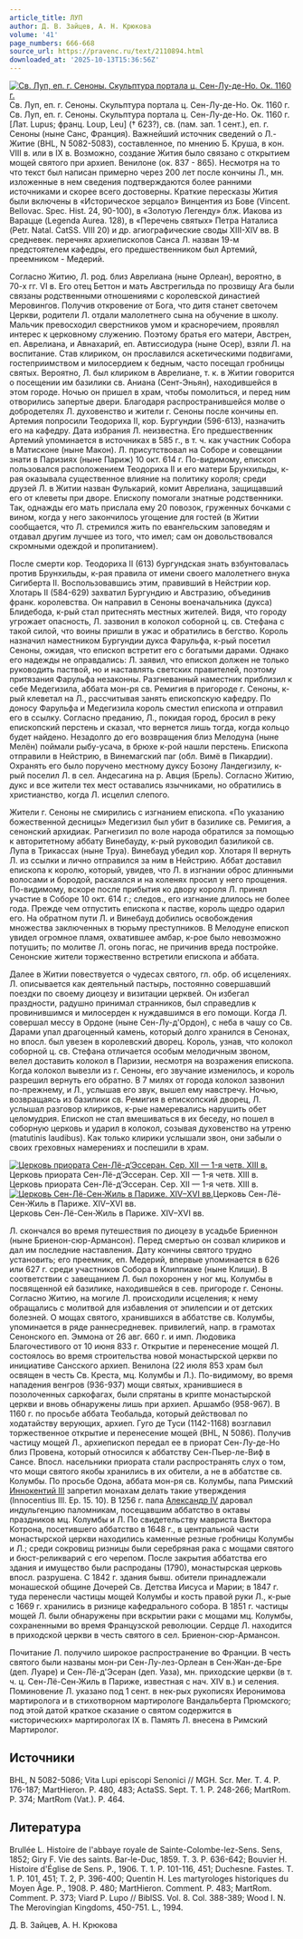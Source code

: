 ```yaml
---
article_title: ЛУП
author: Д. В. Зайцев, А. Н. Крюкова
volume: '41'
page_numbers: 666-668
source_url: https://pravenc.ru/text/2110894.html
downloaded_at: '2025-10-13T15:36:56Z'
---
```


[![Св. Луп, еп. г. Сеноны. Скульптура портала ц. Сен-Лу-де-Но. Ок. 1160 г.](https://pravenc.ru/data/2017/02/28/1236677808/i200.jpg "Кликните для увеличения картинки")](https://pravenc.ru/data/2017/02/28/1236677808/i400.jpg)Св. Луп, еп. г. Сеноны. Скульптура портала ц. Сен-Лу-де-Но. Ок. 1160 г.  
Св. Луп, еп. г. Сеноны. Скульптура портала ц. Сен-Лу-де-Но. Ок. 1160 г.[Лат. Lupus; франц. Loup, Leu] († 623?), св. (пам. зап. 1 сент.), еп. г. Сеноны (ныне Санс, Франция). Важнейший источник сведений о Л.- Житие (BHL, N 5082-5083), составленное, по мнению Б. Круша, в кон. VIII в. или в IX в. Возможно, создание Жития было связано с открытием мощей святого при архиеп. Венилоне (ок. 837 - 865). Несмотря на то что текст был написан примерно через 200 лет после кончины Л., мн. изложенные в нем сведения подтверждаются более ранними источниками и скорее всего достоверны. Краткие пересказы Жития были включены в «Историческое зерцало» Винцентия из Бове (Vincent. Bellovac. Spec. Hist. 24, 90-100), в «Золотую Легенду» блж. Иакова из Варацце (Legenda Aurea. 128), в «Перечень святых» Петра Наталиса (Petr. Natal. CatSS. VIII 20) и др. агиографические своды XIII-XIV вв. В средневек. перечнях архиепископов Санса Л. назван 19-м предстоятелем кафедры, его предшественником был Артемий, преемником - Медерий.

Согласно Житию, Л. род. близ Аврелиана (ныне Орлеан), вероятно, в 70-х гг. VI в. Его отец Беттон и мать Австрегильда по прозвищу Ага были связаны родственными отношениями с королевской династией Меровингов. Получив откровение от Бога, что дитя станет светочем Церкви, родители Л. отдали малолетнего сына на обучение в школу. Мальчик превосходил сверстников умом и красноречием, проявлял интерес к церковному служению. Поэтому братья его матери, Австрен, еп. Аврелиана, и Авнахарий, еп. Автиссиодура (ныне Осер), взяли Л. на воспитание. Став клириком, он прославился аскетическими подвигами, гостеприимством и милосердием к бедным, часто посещал гробницы святых. Вероятно, Л. был клириком в Аврелиане, т. к. в Житии говорится о посещении им базилики св. Аниана (Сент-Эньян), находившейся в этом городе. Ночью он пришел в храм, чтобы помолиться, и перед ним отворились запертые двери. Благодаря распространившейся молве о добродетелях Л. духовенство и жители г. Сеноны после кончины еп. Артемия попросили Теодориха II, кор. Бургундии (596-613), назначить его на кафедру. Дата избрания Л. неизвестна. Его предшественник Артемий упоминается в источниках в 585 г., в т. ч. как участник Собора в Матисконе (ныне Макон). Л. присутствовал на Соборе и совещании знати в Паризиях (ныне Париж) 10 окт. 614 г. По-видимому, епископ пользовался расположением Теодориха II и его матери Брунхильды, к-рая оказывала существенное влияние на политику короля; среди друзей Л. в Житии назван Фулькарий, комит Аврелиана, защищавший его от клеветы при дворе. Епископу помогали знатные родственники. Так, однажды его мать прислала ему 20 повозок, груженных бочками с вином, когда у него закончилось угощение для гостей (в Житии сообщается, что Л. стремился жить по евангельским заповедям и отдавал другим лучшее из того, что имел; сам он довольствовался скромными одеждой и пропитанием).

После смерти кор. Теодориха II (613) бургундская знать взбунтовалась против Брунхильды, к-рая правила от имени своего малолетнего внука Сигиберта II. Воспользовавшись этим, правивший в Нейстрии кор. Хлотарь II (584-629) захватил Бургундию и Австразию, объединив франк. королевства. Он направил в Сеноны военачальника (дукса) Блидебода, к-рый стал притеснять местных жителей. Видя, что городу угрожает опасность, Л. зазвонил в колокол соборной ц. св. Стефана с такой силой, что воины пришли в ужас и обратились в бегство. Король назначил наместником Бургундии дукса Фарульфа, к-рый посетил Сеноны, ожидая, что епископ встретит его с богатыми дарами. Однако его надежды не оправдались: Л. заявил, что епископ должен не только руководить паствой, но и наставлять светских правителей, поэтому притязания Фарульфа незаконны. Разгневанный наместник приблизил к себе Медегизила, аббата мон-ря св. Ремигия в пригороде г. Сеноны, к-рый клеветал на Л., рассчитывая занять епископскую кафедру. По доносу Фарульфа и Медегизила король сместил епископа и отправил его в ссылку. Согласно преданию, Л., покидая город, бросил в реку епископский перстень и сказал, что вернется лишь тогда, когда кольцо будет найдено. Незадолго до его возвращения близ Мелодуна (ныне Мелён) поймали рыбу-усача, в брюхе к-рой нашли перстень. Епископа отправили в Нейстрию, в Винемагский паг (обл. Вимё в Пикардии). Охранять его было поручено местному дуксу Бозону Ландегизилу, к-рый поселил Л. в сел. Андесагина на р. Авция (Брель). Согласно Житию, дукс и все жители тех мест оставались язычниками, но обратились в христианство, когда Л. исцелил слепого.

Жители г. Сеноны не смирились с изгнанием епископа. «По указанию божественной десницы» Медегизил был убит в базилике св. Ремигия, а сенонский архидиак. Рагнегизил по воле народа обратился за помощью к авторитетному аббату Винебауду, к-рый руководил базиликой св. Лупа в Трикассах (ныне Труа). Винебауд убедил кор. Хлотаря II вернуть Л. из ссылки и лично отправился за ним в Нейстрию. Аббат доставил епископа к королю, который, увидев, что Л. в изгнании оброс длинными волосами и бородой, раскаялся и на коленях просил у него прощения. По-видимому, вскоре после прибытия ко двору короля Л. принял участие в Соборе 10 окт. 614 г.; следов., его изгнание длилось не более года. Прежде чем отпустить епископа к пастве, король щедро одарил его. На обратном пути Л. и Винебауд добились освобождения множества заключенных в тюрьму преступников. В Мелодуне епископ увидел огромное пламя, охватившее амбар, к-рое было невозможно потушить; по молитве Л. огонь погас, не причинив вреда постройке. Сенонские жители торжественно встретили епископа и аббата.

Далее в Житии повествуется о чудесах святого, гл. обр. об исцелениях. Л. описывается как деятельный пастырь, постоянно совершавший поездки по своему диоцезу и визитации церквей. Он избегал праздности, радушно принимал странников, был справедлив к провинившимся и милосерден к нуждавшимся в его помощи. Когда Л. совершал мессу в Ордоне (ныне Сен-Лу-д'Ордон), с неба в чашу со Св. Дарами упал драгоценный камень, который долго хранился в Сенонах, но впосл. был увезен в королевский дворец. Король, узнав, что колокол соборной ц. св. Стефана отличается особым мелодичным звоном, велел доставить колокол в Паризии, несмотря на возражения епископа. Когда колокол вывезли из г. Сеноны, его звучание изменилось, и король разрешил вернуть его обратно. В 7 милях от города колокол зазвонил по-прежнему, и Л., услышав его звук, вышел ему навстречу. Ночью, возвращаясь из базилики св. Ремигия в епископский дворец, Л. услышал разговор клириков, к-рые намеревались нарушить обет целомудрия. Епископ не стал вмешиваться в их беседу, но пошел в соборную церковь и ударил в колокол, созывая духовенство на утреню (matutinis laudibus). Как только клирики услышали звон, они забыли о своих греховных намерениях и поспешили в храм.

[![Церковь приората Сен-Лё-д’Эссеран. Сер. XII — 1-я четв. XIII в.](https://pravenc.ru/data/2017/02/28/1236677647/i200.jpg "Кликните для увеличения картинки")](https://pravenc.ru/data/2017/02/28/1236677647/i400.jpg)Церковь приората Сен-Лё-д’Эссеран. Сер. XII — 1-я четв. XIII в.  
Церковь приората Сен-Лё-д’Эссеран. Сер. XII — 1-я четв. XIII в.[![Церковь Сен-Лё-Сен-Жиль в Париже. XIV–XVI вв.](https://pravenc.ru/data/2017/02/28/1236678058/i200.jpg "Кликните для увеличения картинки")](https://pravenc.ru/data/2017/02/28/1236678058/i400.jpg)Церковь Сен-Лё-Сен-Жиль в Париже. XIV–XVI вв.  
Церковь Сен-Лё-Сен-Жиль в Париже. XIV–XVI вв.

Л. скончался во время путешествия по диоцезу в усадьбе Бриеннон (ныне Бриенон-сюр-Армансон). Перед смертью он созвал клириков и дал им последние наставления. Дату кончины святого трудно установить; его преемник, еп. Медерий, впервые упоминается в 626 или 627 г. среди участников Собора в Клиппиаке (ныне Клиши). В соответствии с завещанием Л. был похоронен у ног мц. Колумбы в посвященной ей базилике, находившейся в сев. пригороде г. Сеноны. Согласно Житию, на могиле Л. происходили исцеления; к нему обращались с молитвой для избавления от эпилепсии и от детских болезней. О мощах святого, хранившихся в аббатстве св. Колумбы, упоминается в ряде раннесредневек. привилегий, напр. в грамотах Сенонского еп. Эммона от 26 авг. 660 г. и имп. Людовика Благочестивого от 10 июня 833 г. Открытие и перенесение мощей Л. состоялось во время строительства новой монастырской церкви по инициативе Сансского архиеп. Венилона (22 июля 853 храм был освящен в честь Св. Креста, мц. Колумбы и Л.). По-видимому, во время нападения венгров (936-937) мощи святых, хранившиеся в позолоченных саркофагах, были спрятаны в крипте монастырской церкви и вновь обнаружены лишь при архиеп. Аршамбо (958-967). В 1160 г. по просьбе аббата Теобальда, который действовал по ходатайству верующих, архиеп. Гуго де Туси (1142-1168) возглавил торжественное открытие и перенесение мощей (BHL, N 5086). Получив частицу мощей Л., архиепископ передал ее в приорат Сен-Лу-де-Но близ Провена, который относился к аббатству Сен-Пьер-ле-Виф в Сансе. Впосл. насельники приората стали распространять слух о том, что мощи святого якобы хранились в их обители, а не в аббатстве св. Колумбы. По просьбе Одона, аббата мон-ря св. Колумбы, папа Римский [Иннокентий III](<https://pravenc.ru/text/Иннокентий III.html>) запретил монахам делать такие утверждения (Innocentius III. Ep. 15. 10). В 1256 г. папа [Александр IV](<https://pravenc.ru/text/Александр IV.html>) даровал индульгенцию паломникам, посещавшим аббатство в октавы праздников мц. Колумбы и Л. По свидетельству мавриста Виктора Котрона, посетившего аббатство в 1648 г., в центральной части монастырской церкви находились каменные резные гробницы Колумбы и Л.; среди сокровищ ризницы были серебряная рака с мощами святого и бюст-реликварий с его черепом. После закрытия аббатства его здания и имущество были распроданы (1790), монастырская церковь впосл. разрушена. С 1842 г. здания бывш. обители принадлежали монашеской общине Дочерей Св. Детства Иисуса и Марии; в 1847 г. туда перенесли частицы мощей Колумбы и кость правой руки Л., к-рые с 1669 г. хранились в ризнице кафедрального собора. В 1851 г. частицы мощей Л. были обнаружены при вскрытии раки с мощами мц. Колумбы, сохраненными во время Французской революции. Сердце Л. находится в приходской церкви в честь святого в сел. Бриенон-сюр-Армансон.

Почитание Л. получило широкое распространение во Франции. В честь святого были названы мон-ри Сен-Лу-лез-Орлеан в Сен-Жан-де-Бре (деп. Луаре) и Сен-Лё-д'Эсеран (деп. Уаза), мн. приходские церкви (в т. ч. ц. Сен-Лё-Сен-Жиль в Париже, известная с нач. XIV в.) и селения. Поминовение Л. указано под 1 сент. в нек-рых рукописях Иеронимова мартиролога и в стихотворном мартирологе Вандальберта Прюмского; под этой датой краткое сказание о святом содержится в «исторических» мартирологах IX в. Память Л. внесена в Римский Мартиролог.

## Источники

BHL, N 5082-5086; Vita Lupi episcopi Senonici // MGH. Scr. Mer. T. 4. P. 176-187; MartHieron. P. 480, 483; ActaSS. Sept. T. 1. P. 248-266; MartRom. P. 374; MartRom (Vat.). P. 464.

## Литература

Brullée L. Histoire de l'abbaye royale de Sainte-Colombe-lez-Sens. Sens, 1852; Giry F. Vie des saints. Bar-le-Duc, 1859. T. 3. P. 636-642; Bouvier H. Histoire d'Église de Sens. P., 1906. T. 1. P. 101-116, 451; Duchesne. Fastes. T. 1. P. 101, 451; T. 2, P. 396-400; Quentin H. Les martyrologes historiques du Moyen Âge. P., 1908. P. 480; MartHieron. Comment. P. 483; MartRom. Comment. P. 373; Viard P. Lupo // BiblSS. Vol. 8. Col. 388-389; Wood I. N. The Merovingian Kingdoms, 450-751. L., 1994.

Д. В. Зайцев, А. Н. Крюкова
